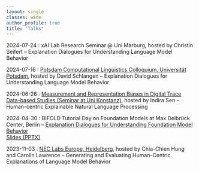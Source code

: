 ```yaml
---
layout: single
classes: wide
author_profile: true
title: "Talks"
---
```


2024-07-24 : xAI Lab Research Seminar @ Uni Marburg, hosted by Christin Seifert – Explanation Dialogues for Understanding Language Model Behavior  

2024-07-16 : [Potsdam Computational Linguistics Colloquium, Universität Potsdam](https://github.com/compling-potsdam/ptsdm-clclq), hosted by David Schlangen – Explanation Dialogues for Understanding Language Model Behavior  

2024-06-26 : [Measurement and Representation Biases in Digital Trace Data-based Studies (Seminar at Uni Konstanz)](https://indiiigo.github.io/mrb/), hosted by Indira Sen – Human-centric Explainable Natural Language Processing  

2024-04-30 : BIFOLD Tutorial Day on Foundation Models at Max Delbrück Center, Berlin – [Explanation Dialogues for Understanding Foundation Model Behavior](https://www.bifold.berlin/news-events/events/tutorial-day-foundation-models)  
<a href="{{ site.url }}/slides/BIFOLD_Tutorial_Day_2024-04-30.pptx">Slides (PPTX)</a>  

2023-11-03 : [NEC Labs Europe, Heidelberg](https://www.neclab.eu/research-areas/data-science/human-centric-ai), hosted by Chia-Chien Hung and Carolin Lawrence – Generating and Evaluating Human-Centric Explanations of Language Model Behavior  
